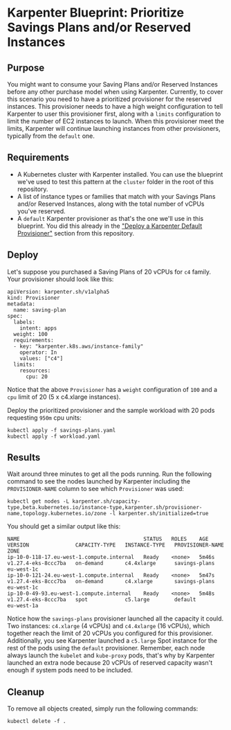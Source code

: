 # Karpenter Blueprint: Prioritize Savings Plans and/or Reserved Instances

## Purpose
You might want to consume your Saving Plans and/or Reserved Instances before any other purchase model when using Karpenter. Currently, to cover this scenario you need to have a prioritized provisioner for the reserved instances. This provisioner needs to have a high weight configuration to tell Karpenter to user this provisioner first, along with a `limits` configuration to limit the number of EC2 instances to launch. When this provisioner meet the limits, Karpenter will continue launching instances from other provisioners, typically from the `default` one.

## Requirements

* A Kubernetes cluster with Karpenter installed. You can use the blueprint we've used to test this pattern at the `cluster` folder in the root of this repository.
* A list of instance types or families that match with your Savings Plans and/or Reserved Instances, along with the total number of vCPUs you've reserved.
* A `default` Karpenter provisioner as that's the one we'll use in this blueprint. You did this already in the ["Deploy a Karpenter Default Provisioner"](../../README.md) section from this repository.

## Deploy
Let's suppose you purchased a Saving Plans of 20 vCPUs for `c4` family. Your provisioner should look like this:

```
apiVersion: karpenter.sh/v1alpha5
kind: Provisioner
metadata:
  name: saving-plan
spec:
  labels:
    intent: apps
  weight: 100
  requirements:
  - key: "karpenter.k8s.aws/instance-family"
    operator: In
    values: ["c4"]
  limits:
    resources:
      cpu: 20
```

Notice that the above `Provisioner` has a `weight` configuration of `100` and a `cpu` limit of 20 (5 x c4.xlarge instances).

Deploy the prioritized provisioner and the sample workload with 20 pods requesting `950m` cpu units:

```
kubectl apply -f savings-plans.yaml
kubectl apply -f workload.yaml
```

## Results
Wait around three minutes to get all the pods running. Run the following command to see the nodes launched by Karpenter including the `PROVISIONER-NAME` column to see which `Provisioner` was used:

```
kubectl get nodes -L karpenter.sh/capacity-type,beta.kubernetes.io/instance-type,karpenter.sh/provisioner-name,topology.kubernetes.io/zone -l karpenter.sh/initialized=true
```

You should get a similar output like this:

```
NAME                                        STATUS   ROLES    AGE     VERSION               CAPACITY-TYPE   INSTANCE-TYPE   PROVISIONER-NAME   ZONE
ip-10-0-118-17.eu-west-1.compute.internal   Ready    <none>   5m46s   v1.27.4-eks-8ccc7ba   on-demand       c4.4xlarge      savings-plans      eu-west-1c
ip-10-0-121-24.eu-west-1.compute.internal   Ready    <none>   5m47s   v1.27.4-eks-8ccc7ba   on-demand       c4.xlarge       savings-plans      eu-west-1c
ip-10-0-49-93.eu-west-1.compute.internal    Ready    <none>   5m48s   v1.27.4-eks-8ccc7ba   spot            c5.large        default            eu-west-1a
```

Notice how the `savings-plans` provisioner launched all the capacity it could. Two instances: `c4.xlarge` (4 vCPUs) and `c4.4xlarge` (16 vCPUs), which together reach the limit of 20 vCPUs you configured for this provisioner. Additionally, you see Karpenter launched a `c5.large` Spot instance for the rest of the pods using the `default` provisioner. Remember, each node always launch the `kubelet` and `kube-proxy` pods, that's why by Karpenter launched an extra node because 20 vCPUs of reserved capacity wasn't enough if system pods need to be included.

## Cleanup
To remove all objects created, simply run the following commands:

```
kubectl delete -f .
```